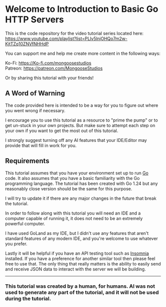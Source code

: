 # Welcome to Introduction to Basic Go HTTP Servers

This is the code repository for the video tutorial series located here:  
https://www.youtube.com/playlist?list=PLlv5lnjOHQo7m2w-KjtTZq10ZNVfNHHdP

You can support me and help me create more content in the following ways:

Ko-Fi: https://Ko-fi.com/mongoosestudios  
Patreon: https://patreon.com/MongooseStudios

Or by sharing this tutorial with your friends!

## A Word of Warning
The code provided here is intended to be a way for you to figure out where you went wrong if necessary.

I encourage you to use this tutorial as a resource to "prime the pump" or to get un-stuck in your own projects.  But make sure to attempt each step on your own if you want to get the most out of this tutorial.

I strongly suggest turning off any AI features that your IDE/Editor may provide that will fill in work for you.


## Requirements
This tutorial assumes that you have your environment set up to run [Go](https://go.dev/) code.  It also assumes that you have a basic familiarity with the Go programming language.  The tutorial has been created with Go 1.24 but any reasonably close version should be the same for this purpose.

I will try to update it if there are any major changes in the future that break the tutorial.

In order to follow along with this tutorial you will need an IDE and a computer capable of running it, it does not need to be an extremely powerful computer.

I have used GoLand as my IDE, but I didn't use any features that aren't standard features of any modern IDE, and you're welcome to use whatever you prefer.

Lastly it will be helpful if you have an API testing tool such as [Insomnia](https://insomnia.rest/) installed.  If you have a preference for another similar tool then please feel free to use that.  The only thing that really matters is the ability to easily send and receive JSON data to interact with the server we will be building.
***


### This tutorial was created by a human, for humans.  AI was not used to generate any part of the tutorial, and it will not be used during the tutorial.